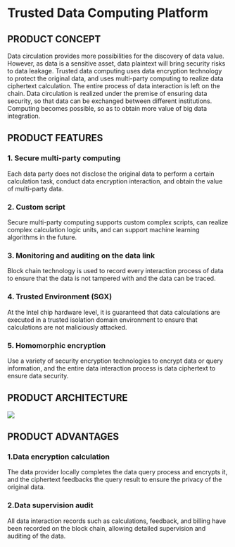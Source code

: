 # Trusted Data Computing Platform
## PRODUCT CONCEPT 
Data circulation provides more possibilities for the discovery of data value. However, as data is a sensitive asset, data plaintext will bring security risks to data leakage. Trusted data computing uses data encryption technology to protect the original data, and uses multi-party computing to realize data ciphertext calculation. The entire process of data interaction is left on the chain. Data circulation is realized under the premise of ensuring data security, so that data can be exchanged between different institutions. Computing becomes possible, so as to obtain more value of big data integration.
## PRODUCT FEATURES
### 1. Secure multi-party computing
Each data party does not disclose the original data to perform a certain calculation task, conduct data encryption interaction, and obtain the value of multi-party data.
### 2. Custom script
Secure multi-party computing supports custom complex scripts, can realize complex calculation logic units, and can support machine learning algorithms in the future.
### 3. Monitoring and auditing on the data link
Block chain technology is used to record every interaction process of data to ensure that the data is not tampered with and the data can be traced.
### 4. Trusted Environment (SGX)
At the Intel chip hardware level, it is guaranteed that data calculations are executed in a trusted isolation domain environment to ensure that calculations are not maliciously attacked.
### 5. Homomorphic encryption
Use a variety of security encryption technologies to encrypt data or query information, and the entire data interaction process is data ciphertext to ensure data security.
## PRODUCT ARCHITECTURE
![](https://github.com/yaozheng600/iurCrowd_IT-Entrepreneurship/blob/Master/Archi.png)
## PRODUCT ADVANTAGES
### 1.Data encryption calculation
The data provider locally completes the data query process and encrypts it, and the ciphertext feedbacks the query result to ensure the privacy of the original data.
### 2.Data supervision audit
All data interaction records such as calculations, feedback, and billing have been recorded on the block chain, allowing detailed supervision and auditing of the data.
